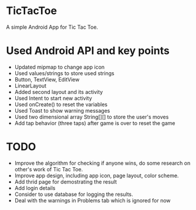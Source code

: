 # TicTacToe
A simple Android App for Tic Tac Toe.

# Used Android API and key points
- Updated mipmap to change app icon
- Used values/strings to store used strings
- Button, TextView, EditView
- LinearLayout
- Added second layout and its activity
- Used Intent to start new activity
- Used onCreate() to reset the variables
- Used Toast to show warning messages
- Used two dimensional array String[][] to store the user's moves
- Add tap behavior (three taps) after game is over to reset the game

# TODO
- Improve the algorithm for checking if anyone wins, do some research on other's work of Tic Tac Toe.
- Improve app design, including app icon, page layout, color scheme.
- Add thrid page for demostrating the result
- Add login details
- Consider to use database for logging the results.
- Deal with the warnings in Problems tab which is ignored for now
